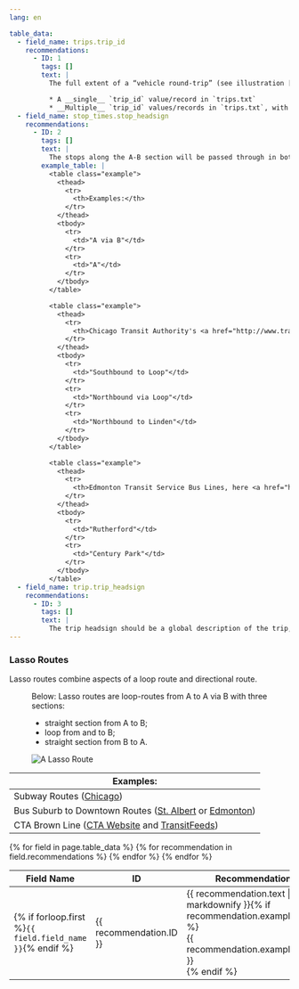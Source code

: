 ```yaml
---
lang: en

table_data:
  - field_name: trips.trip_id
    recommendations:
      - ID: 1
        tags: []
        text: |
          The full extent of a “vehicle round-trip” (see illustration [above](#lasso-route-fig)) consists of travel from A to B to B and back to A. An entire vehicle round-trip may be expressed by: <!-- (103) -->

          * A __single__ `trip_id` value/record in `trips.txt`
          * __Multiple__ `trip_id` values/records in `trips.txt`, with continuous travel indicated by `block_id`.
  - field_name: stop_times.stop_headsign
    recommendations:
      - ID: 2
        tags: []
        text: |
          The stops along the A-B section will be passed through in both directions. `stop_headsign` facilitates distinguishing travel direction. Therefore, providing `stop_headsign` is recommended for these trips. <!-- (94) -->
        example_table: |
          <table class="example">
            <thead>
              <tr>
                <th>Examples:</th>
              </tr>
            </thead>
            <tbody>
              <tr>
                <td>"A via B"</td>
              </tr>
              <tr>
                <td>"A"</td>
              </tr>
            </tbody>
          </table>

          <table class="example">
            <thead>
              <tr>
                <th>Chicago Transit Authority's <a href="http://www.transitchicago.com/purpleline/">Purple Line</a></th>
              </tr>
            </thead>
            <tbody>
              <tr>
                <td>"Southbound to Loop"</td>
              </tr>
              <tr>
                <td>"Northbound via Loop"</td>
              </tr>
              <tr>
                <td>"Northbound to Linden"</td>
              </tr>
            </tbody>
          </table>

          <table class="example">
            <thead>
              <tr>
                <th>Edmonton Transit Service Bus Lines, here <a href="http://webdocs.edmonton.ca/transit/route_schedules_and_maps/future/RT039.pdf">the 39</a></th>
              </tr>
            </thead>
            <tbody>
              <tr>
                <td>"Rutherford"</td>
              </tr>
              <tr>
                <td>"Century Park"</td>
              </tr>
            </tbody>
          </table>
  - field_name: trip.trip_headsign
    recommendations:
      - ID: 3
        tags: []
        text: |
          The trip headsign should be a global description of the trip, like displayed in the schedules. Could be “Linden to Linden via Loop” (Chicago example), or “A to A via B” (generic example). <!-- (95) -->
---
```


### Lasso Routes

Lasso routes combine aspects of a loop route and directional route.

<figure id="lasso-route-fig">
  <figcaption>Below: Lasso routes are loop-routes from A to A via B with three sections:<br>
    <ul>
      <li>straight section from A to B;</li>
      <li>loop from and to B;</li>
      <li>straight section from B to A.</li>
    </ul>
  </figcaption>
  <img style="max-width: 30%" src="{{ "/best-practices/images/lasso-route.svg" | prepend: site.baseurl }}" alt="A Lasso Route">
</figure>

| Examples: |
| -------- |
| Subway Routes ([Chicago](http://www.transitchicago.com/assets/1/maps/L_Map_March_2016_s_lite.pdf)) |
| Bus Suburb to Downtown Routes ([St. Albert](https://stalbert.ca/uploads/PDF-infosheets/RideGuide-201-207_Revised_Oct_2017.pdf) or [Edmonton](http://webdocs.edmonton.ca/transit/route_schedules_and_maps/future/RT039.pdf)) |
| CTA Brown Line ([CTA Website](http://www.transitchicago.com/brownline/) and [TransitFeeds](https://transitfeeds.com/p/chicago-transit-authority/165/latest/route/Brn)) |

<div class="table-wrapper">
  <table class="recommendation">
    <thead>
      <tr>
        <th>Field Name</th>
        <th>ID</th>
        <th>Recommendation</th>
      </tr>
    </thead>
    <tbody>
    {% for field in page.table_data %}
      {% for recommendation in field.recommendations %}
      <tr id="{{ page.slug }}_{{ recommendation.ID }}" class="anchor-row{% if forloop.first %} field-row{% endif %}{% for tag in recommendation.tags %} {{ tag }}{% endfor %}">
        <td>{% if forloop.first %}<code>{{ field.field_name }}</code>{% endif %}</td>
        <td><div class="anchor-node"><p>{{ recommendation.ID }}</p><a class="anchor-link" href="#{{ page.slug }}_{{ recommendation.ID }}"><i class="fa fa-link" aria-hidden="true"></i></a></div></td>
        <td>{{ recommendation.text | markdownify }}{% if recommendation.example_table %}<div class="table-wrapper">{{ recommendation.example_table }}</div>{% endif %}</td>
      </tr>
      {% endfor %}
    {% endfor %}
    </tbody>
  </table>
</div>
